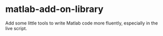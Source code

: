# matlab-add-on-library

Add some little tools to write Matlab code more fluently, especially in the live script.